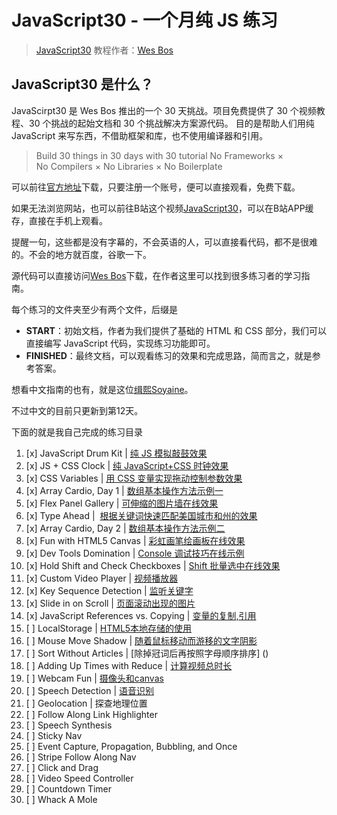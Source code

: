 # JavaScript30 - 一个月纯 JS 练习

> [JavaScript30](https://javascript30.com) 教程作者：[Wes Bos](https://github.com/wesbos)    

## JavaScript30 是什么？

JavaScirpt30 是 Wes Bos 推出的一个 30 天挑战。项目免费提供了 30 个视频教程、30 个挑战的起始文档和 30 个挑战解决方案源代码。
目的是帮助人们用纯 JavaScript 来写东西，不借助框架和库，也不使用编译器和引用。

> Build 30 things in 30 days with 30  tutorial
> No Frameworks × No Compilers × No Libraries × No Boilerplate

可以前往[官方地址](https://javascript30.com)下载，只要注册一个账号，便可以直接观看，免费下载。

如果无法浏览网站，也可以前往B站这个视频[JavaScript30](http://www.bilibili.com/video/av8481988/)，可以在B站APP缓存，直接在手机上观看。

提醒一句，这些都是没有字幕的，不会英语的人，可以直接看代码，都不是很难的。不会的地方就百度，谷歌一下。


源代码可以直接访问[Wes Bos](https://github.com/wesbos)下载，在作者这里可以找到很多练习者的学习指南。

每个练习的文件夹至少有两个文件，后缀是

- **START**：初始文档，作者为我们提供了基础的 HTML 和 CSS 部分，我们可以直接编写 JavaScript 代码，实现练习功能即可。
- **FINISHED**：最终文档，可以观看练习的效果和完成思路，简而言之，就是参考答案。

想看中文指南的也有，就是这位[缉熙Soyaine](https://github.com/soyaine/JavaScript30)。

不过中文的目前只更新到第12天。

下面的就是我自己完成的练习目录

1. [x] JavaScript Drum Kit |  [纯 JS 模拟敲鼓效果](https://github.com/Artila/JavaScript30/blob/master/01%20-%20JavaScript%20Drum%20Kit/index-ARTILA.html)
2. [x] JS + CSS Clock |  [纯 JavaScript+CSS 时钟效果](https://github.com/Artila/JavaScript30/blob/master/02%20-%20JS%20and%20CSS%20Clock/index-ARTILA.html)
3. [x] CSS Variables |  [用 CSS 变量实现拖动控制参数效果](https://github.com/Artila/JavaScript30/blob/master/03%20-%20CSS%20Variables/index-ARTILA.html)
4. [x] Array Cardio, Day 1 | [数组基本操作方法示例一](https://github.com/Artila/JavaScript30/blob/master/04%20-%20Array%20Cardio%20Day%201/index-Artila.html)
5. [x] Flex Panel Gallery | [可伸缩的图片墙在线效果](https://github.com/Artila/JavaScript30/blob/master/05%20-%20Flex%20Panel%20Gallery/index-Artila.html)
6. [x] Type Ahead |  [根据关键词快速匹配美国城市和州的效果](https://github.com/Artila/JavaScript30/blob/master/06%20-%20Type%20Ahead/index-Artila.html)
7. [x] Array Cardio, Day 2 | [数组基本操作方法示例二](https://github.com/Artila/JavaScript30/blob/master/07%20-%20Array%20Cardio%20Day%202/index-Artila.html)
8. [x] Fun with HTML5 Canvas | [彩虹画笔绘画板在线效果](https://github.com/Artila/JavaScript30/blob/master/08%20-%20Fun%20with%20HTML5%20Canvas/index-Artila.html) 
9. [x] Dev Tools Domination | [Console 调试技巧在线示例](https://github.com/Artila/JavaScript30/blob/master/09%20-%20Dev%20Tools%20Domination/index-Artila.html)
10. [x] Hold Shift and Check Checkboxes | [Shift 批量选中在线效果](https://github.com/Artila/JavaScript30/blob/master/10%20-%20Hold%20Shift%20and%20Check%20Checkboxes/index-Artila.html)
11. [x] Custom Video Player | [视频播放器](https://github.com/Artila/JavaScript30/blob/master/11%20-%20Custom%20Video%20Player/index-Artila.html)
12. [x] Key Sequence Detection | [监听关键字](https://github.com/Artila/JavaScript30/blob/master/12%20-%20Key%20Sequence%20Detection/index-Artila.html)
13. [x] Slide in on Scroll | [页面滚动出现的图片](https://github.com/Artila/JavaScript30/blob/master/13%20-%20Slide%20in%20on%20Scroll/index-Artila.html)
14. [x] JavaScript References vs. Copying | [变量的复制,引用](https://github.com/Artila/JavaScript30/blob/master/14%20-%20JavaScript%20References%20VS%20Copying/index-Artila.html)
15. [ ] LocalStorage | [HTML5本地存储的使用]()
16. [ ] Mouse Move Shadow | [随着鼠标移动而游移的文字阴影]()
17. [ ] Sort Without Articles | [除掉冠词后再按照字母顺序排序] ()
18. [ ] Adding Up Times with Reduce | [计算视频总时长]()
19. [ ] Webcam Fun | [摄像头和canvas]()
20. [ ] Speech Detection | [语音识别]()
21. [ ] Geolocation | 探查地理位置
22. [ ] Follow Along Link Highlighter
23. [ ] Speech Synthesis
24. [ ] Sticky Nav
25. [ ] Event Capture, Propagation, Bubbling, and Once
26. [ ] Stripe Follow Along Nav
27. [ ] Click and Drag
28. [ ] Video Speed Controller
29. [ ] Countdown Timer
30. [ ] Whack A Mole
